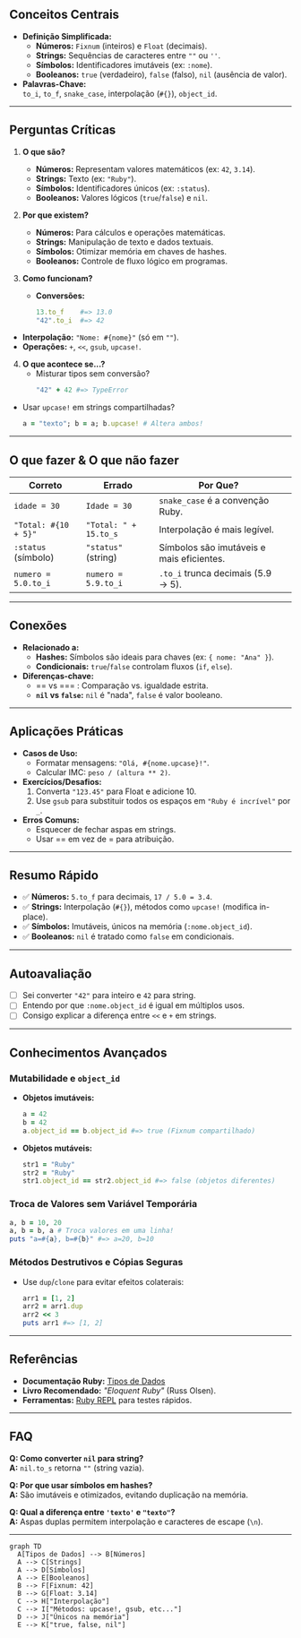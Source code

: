 ## Conceitos Centrais  
- **Definição Simplificada:**  
  - **Números:** `Fixnum` (inteiros) e `Float` (decimais).  
  - **Strings:** Sequências de caracteres entre `""` ou `''`.  
  - **Símbolos:** Identificadores imutáveis (ex: `:nome`).  
  - **Booleanos:** `true` (verdadeiro), `false` (falso), `nil` (ausência de valor).  
- **Palavras-Chave:**  
  `to_i`, `to_f`, `snake_case`, interpolação (`#{}`), `object_id`.  

---

## Perguntas Críticas  
1. **O que são?**  
   - **Números:** Representam valores matemáticos (ex: `42`, `3.14`).  
   - **Strings:** Texto (ex: `"Ruby"`).  
   - **Símbolos:** Identificadores únicos (ex: `:status`).  
   - **Booleanos:** Valores lógicos (`true`/`false`) e `nil`.  

2. **Por que existem?**  
   - **Números:** Para cálculos e operações matemáticas.  
   - **Strings:** Manipulação de texto e dados textuais.  
   - **Símbolos:** Otimizar memória em chaves de hashes.  
   - **Booleanos:** Controle de fluxo lógico em programas.  

3. **Como funcionam?**  
   - **Conversões:**  
     ```ruby  
     13.to_f    #=> 13.0  
     "42".to_i  #=> 42  
     ```  
   
- **Interpolação:** `"Nome: #{nome}"` (só em `""`).  
- **Operações:** `+`, `<<`, `gsub`, `upcase!`.  

4. **O que acontece se...?**  
   - Misturar tipos sem conversão?  
     ```ruby  
     "42" + 42 #=> TypeError  
     ```  
   
- Usar `upcase!` em strings compartilhadas?  
     ```ruby  
     a = "texto"; b = a; b.upcase! # Altera ambos!  
     ```  


---

## O que fazer & O que não fazer  
| **Correto**          | **Errado**            | **Por Que?**                              |     |
| -------------------- | --------------------- | ----------------------------------------- | --- |
| `idade = 30`         | `Idade = 30`          | `snake_case` é a convenção Ruby.          |     |
| `"Total: #{10 + 5}"` | `"Total: " + 15.to_s` | Interpolação é mais legível.              |     |
| `:status` (símbolo)  | `"status"` (string)   | Símbolos são imutáveis e mais eficientes. |     |
| `numero = 5.0.to_i`  | `numero = 5.9.to_i`   | `.to_i` trunca decimais (5.9 → 5).        |     |

---

## Conexões  
- **Relacionado a:**  
  - **Hashes:** Símbolos são ideais para chaves (ex: `{ nome: "Ana" }`).  
  - **Condicionais:** `true`/`false` controlam fluxos (`if`, `else`).  
- **Diferenças-chave:**  
  - == vs === : Comparação vs. igualdade estrita.  
  - **`nil` vs `false`:** `nil` é "nada", `false` é valor booleano.  

---

## Aplicações Práticas  
- **Casos de Uso:**  
  - Formatar mensagens: `"Olá, #{nome.upcase}!"`.  
  - Calcular IMC: `peso / (altura ** 2)`.  
- **Exercícios/Desafios:**  
  1. Converta `"123.45"` para Float e adicione 10.  
  2. Use `gsub` para substituir todos os espaços em `"Ruby é incrível"` por `_`.  
- **Erros Comuns:**  
  - Esquecer de fechar aspas em strings.  
  - Usar == em vez de = para atribuição.  

---

## Resumo Rápido  
- ✅ **Números:** `5.to_f` para decimais, `17 / 5.0 = 3.4`.  
- ✅ **Strings:** Interpolação (`#{}`), métodos como `upcase!` (modifica in-place).  
- ✅ **Símbolos:** Imutáveis, únicos na memória (`:nome.object_id`).  
- ✅ **Booleanos:** `nil` é tratado como `false` em condicionais.  

---

## Autoavaliação  
- [ ] Sei converter `"42"` para inteiro e `42` para string.  
- [ ] Entendo por que `:nome.object_id` é igual em múltiplos usos.  
- [ ] Consigo explicar a diferença entre `<<` e `+` em strings.  

---

## Conhecimentos Avançados  
### Mutabilidade e `object_id`  
- **Objetos imutáveis:**  
  ```ruby  
  a = 42  
  b = 42  
  a.object_id == b.object_id #=> true (Fixnum compartilhado)  
  ```  
- **Objetos mutáveis:**  
  ```ruby  
  str1 = "Ruby"  
  str2 = "Ruby"  
  str1.object_id == str2.object_id #=> false (objetos diferentes)  
  ```  

### Troca de Valores sem Variável Temporária  
```ruby  
a, b = 10, 20  
a, b = b, a # Troca valores em uma linha!  
puts "a=#{a}, b=#{b}" #=> a=20, b=10  
```  

### Métodos Destrutivos e Cópias Seguras  
- Use `dup`/`clone` para evitar efeitos colaterais:  
  ```ruby  
  arr1 = [1, 2]  
  arr2 = arr1.dup  
  arr2 << 3  
  puts arr1 #=> [1, 2]  
  ```  

---

## Referências  
- **Documentação Ruby:** [Tipos de Dados](https://ruby-doc.org/core-3.0.0/)  
- **Livro Recomendado:** *"Eloquent Ruby"* (Russ Olsen).  
- **Ferramentas:** [Ruby REPL](https://replit.com/languages/ruby) para testes rápidos.  

---

## FAQ  
**Q: Como converter `nil` para string?**  
**A:** `nil.to_s` retorna `""` (string vazia).  

**Q: Por que usar símbolos em hashes?**  
**A:** São imutáveis e otimizados, evitando duplicação na memória.  

**Q: Qual a diferença entre `'texto'` e `"texto"`?**  
**A:** Aspas duplas permitem interpolação e caracteres de escape (`\n`).  

---

```mermaid  
graph TD  
  A[Tipos de Dados] --> B[Números]  
  A --> C[Strings]  
  A --> D[Símbolos]  
  A --> E[Booleanos]  
  B --> F[Fixnum: 42]  
  B --> G[Float: 3.14]  
  C --> H["Interpolação"]  
  C --> I["Métodos: upcase!, gsub, etc..."]  
  D --> J["Únicos na memória"]  
  E --> K["true, false, nil"]  
```